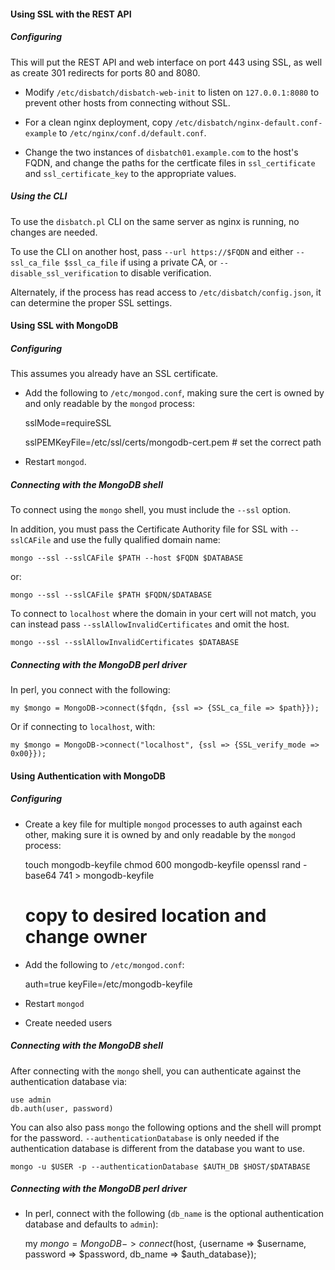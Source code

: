 #### Using SSL with the REST API

##### Configuring

This will put the REST API and web interface on port 443 using SSL, as well as
create 301 redirects for ports 80 and 8080.

* Modify `/etc/disbatch/disbatch-web-init` to listen on `127.0.0.1:8080` to
  prevent other hosts from connecting without SSL.

* For a clean nginx deployment, copy `/etc/disbatch/nginx-default.conf-example`
  to `/etc/nginx/conf.d/default.conf`.

* Change the two instances of `disbatch01.example.com` to the host's FQDN, and
  change the paths for the certficate files in `ssl_certificate` and
  `ssl_certificate_key` to the appropriate values.

##### Using the CLI

To use the `disbatch.pl` CLI on the same server as nginx is running, no changes
are needed.

To use the CLI on another host, pass `--url https://$FQDN` and either
`--ssl_ca_file $ssl_ca_file` if using a private CA, or
`--disable_ssl_verification` to disable verification.

Alternately, if the process has read access to `/etc/disbatch/config.json`, it
can determine the proper SSL settings.



#### Using SSL with MongoDB

##### Configuring

This assumes you already have an SSL certificate.

* Add the following to `/etc/mongod.conf`, making sure the cert is owned by and
  only readable by the `mongod` process:

    sslMode=requireSSL

    sslPEMKeyFile=/etc/ssl/certs/mongodb-cert.pem	# set the correct path

* Restart `mongod`.

##### Connecting with the MongoDB shell

To connect using the `mongo` shell, you must include the `--ssl` option.

In addition, you must pass the Certificate Authority file for SSL with
`--sslCAFile` and use the fully qualified domain name:

    mongo --ssl --sslCAFile $PATH --host $FQDN $DATABASE

or:

    mongo --ssl --sslCAFile $PATH $FQDN/$DATABASE

To connect to `localhost` where the domain in your cert will not match, you can
instead pass `--sslAllowInvalidCertificates` and omit the host.

    mongo --ssl --sslAllowInvalidCertificates $DATABASE

##### Connecting with the MongoDB perl driver

In perl, you connect with the following:

    my $mongo = MongoDB->connect($fqdn, {ssl => {SSL_ca_file => $path}});

Or if connecting to `localhost`, with:

    my $mongo = MongoDB->connect("localhost", {ssl => {SSL_verify_mode => 0x00}});



#### Using Authentication with MongoDB

##### Configuring

* Create a key file for multiple `mongod` processes to auth against each other,
  making sure it is owned by and only readable by the `mongod` process:

    touch mongodb-keyfile
    chmod 600 mongodb-keyfile
    openssl rand -base64 741 > mongodb-keyfile
    # copy to desired location and change owner

* Add the following to `/etc/mongod.conf`:

    auth=true
    keyFile=/etc/mongodb-keyfile

* Restart `mongod`

* Create needed users

##### Connecting with the MongoDB shell

After connecting with the `mongo` shell, you can authenticate against the
authentication database via:

    use admin
    db.auth(user, password)

You can also also pass `mongo` the following options and the shell will prompt
for the password. `--authenticationDatabase` is only needed if the
authentication database is different from the database you want to use.

    mongo -u $USER -p --authenticationDatabase $AUTH_DB $HOST/$DATABASE

##### Connecting with the MongoDB perl driver

* In perl, connect with the following (`db_name` is the optional authentication
  database and defaults to `admin`):

    my $mongo = MongoDB->connect($host, {username => $username, password => $password, db_name => $auth_database});
